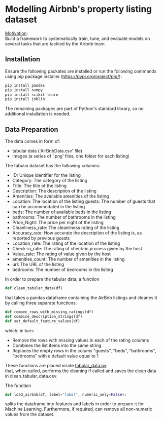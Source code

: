 # Modelling Airbnb's property listing dataset 

<u>Motivation</u>:<br>
Build a framework to systematically train, tune, and evaluate models on several tasks that are tackled by the Airbnb team.

## Installation
Ensure the following packates are installed or run the following commands using pip package installer (https://pypi.org/project/pip/):

```python
pip install pandas
pip install numpy
pip install scikit-learn
pip install joblib
```
The remaining packages are part of Python's standard library, so no additional installation is needed.

## Data Preparation
The data comes in form of:
- tabular data ('AirBnbData.csv' file)
- images (a series of '.png' files, one folder for each listing)

The tabular dataset has the following columns:

- ID: Unique identifier for the listing
- Category: The category of the listing
- Title: The title of the listing
- Description: The description of the listing
- Amenities: The available amenities of the listing
- Location: The location of the listing
guests: The number of guests that can be accommodated in the listing
- beds: The number of available beds in the listing
- bathrooms: The number of bathrooms in the listing
- Price_Night: The price per night of the listing
- Cleanliness_rate: The cleanliness rating of the listing
- Accuracy_rate: How accurate the description of the listing is, as reported by previous guests
- Location_rate: The rating of the location of the listing
- Check-in_rate: The rating of check-in process given by the host
- Value_rate: The rating of value given by the host
- amenities_count: The number of amenities in the listing
- url: The URL of the listing
- bedrooms: The number of bedrooms in the listing


In order to prepare the tabular data, a function
```python
def clean_tabular_data(df)
```
that takes a pandas dataframe containing the AirBnb listings and cleanes it by calling three separate functions:
```python
def remove_rows_with_missing_ratings(df)
def combine_description_strings(df)
def set_default_feature_values(df)
```
which, in turn:
- Remove the rows with missing values in each of the rating columns
- Combines the list items into the same string
- Replaces the empty rows in the colums "guests", "beds", "bathrooms", "bedrooms" with a default value equal to 1

These functions are placed inside <u>tabular_data.py</u>:<br> that, when called, performs the cleaning if called and saves the clean data in clean_tabular_data.csv.

The function
```python
def load_airbnb(df, label="label", numeric_only=False):
```
splits the dataframe into features and labels in order to prepare it for Machine Learning.
Furthermore, if required, can remove all non-numeric values from the dataset.